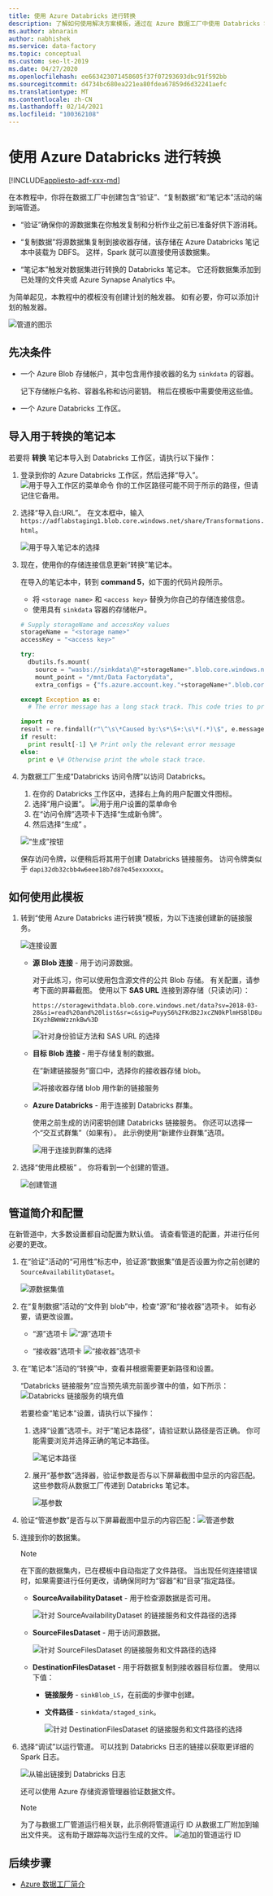 ```yaml
---
title: 使用 Azure Databricks 进行转换
description: 了解如何使用解决方案模板，通过在 Azure 数据工厂中使用 Databricks 笔记本转换数据。
ms.author: abnarain
author: nabhishek
ms.service: data-factory
ms.topic: conceptual
ms.custom: seo-lt-2019
ms.date: 04/27/2020
ms.openlocfilehash: ee663423071458605f37f07293693dbc91f592bb
ms.sourcegitcommit: d4734bc680ea221ea80fdea67859d6d32241aefc
ms.translationtype: MT
ms.contentlocale: zh-CN
ms.lasthandoff: 02/14/2021
ms.locfileid: "100362108"
---
```

# <a name="transformation-with-azure-databricks"></a>使用 Azure Databricks 进行转换

[!INCLUDE[appliesto-adf-xxx-md](includes/appliesto-adf-xxx-md.md)]

在本教程中，你将在数据工厂中创建包含“验证”、“复制数据”和“笔记本”活动的端到端管道。  

- “验证”确保你的源数据集在你触发复制和分析作业之前已准备好供下游消耗。

- “复制数据”将源数据集复制到接收器存储，该存储在 Azure Databricks 笔记本中装载为 DBFS。 这样，Spark 就可以直接使用该数据集。

- “笔记本”触发对数据集进行转换的 Databricks 笔记本。 它还将数据集添加到已处理的文件夹或 Azure Synapse Analytics 中。

为简单起见，本教程中的模板没有创建计划的触发器。 如有必要，你可以添加计划的触发器。

![管道的图示](media/solution-template-Databricks-notebook/pipeline-example.png)

## <a name="prerequisites"></a>先决条件

- 一个 Azure Blob 存储帐户，其中包含用作接收器的名为 `sinkdata` 的容器。

  记下存储帐户名称、容器名称和访问密钥。 稍后在模板中需要使用这些值。

- 一个 Azure Databricks 工作区。

## <a name="import-a-notebook-for-transformation"></a>导入用于转换的笔记本

若要将 **转换** 笔记本导入到 Databricks 工作区，请执行以下操作：

1. 登录到你的 Azure Databricks 工作区，然后选择“导入”。
       ![用于导入工作区的菜单命令](media/solution-template-Databricks-notebook/import-notebook.png) 你的工作区路径可能不同于所示的路径，但请记住它备用。
1. 选择“导入自:URL”。 在文本框中，输入 `https://adflabstaging1.blob.core.windows.net/share/Transformations.html`。

   ![用于导入笔记本的选择](media/solution-template-Databricks-notebook/import-from-url.png)

1. 现在，使用你的存储连接信息更新“转换”笔记本。

   在导入的笔记本中，转到 **command 5**，如下面的代码片段所示。

   - 将 `<storage name>` 和 `<access key>` 替换为你自己的存储连接信息。
   - 使用具有 `sinkdata` 容器的存储帐户。

    ```python
    # Supply storageName and accessKey values  
    storageName = "<storage name>"  
    accessKey = "<access key>"  

    try:  
      dbutils.fs.mount(  
        source = "wasbs://sinkdata\@"+storageName+".blob.core.windows.net/",  
        mount_point = "/mnt/Data Factorydata",  
        extra_configs = {"fs.azure.account.key."+storageName+".blob.core.windows.net": accessKey})  

    except Exception as e:  
      # The error message has a long stack track. This code tries to print just the relevant line indicating what failed.

    import re
    result = re.findall(r"\^\s\*Caused by:\s*\S+:\s\*(.*)\$", e.message, flags=re.MULTILINE)
    if result:
      print result[-1] \# Print only the relevant error message
    else:  
      print e \# Otherwise print the whole stack trace.  
    ```

1. 为数据工厂生成“Databricks 访问令牌”以访问 Databricks。
   1. 在你的 Databricks 工作区中，选择右上角的用户配置文件图标。
   1. 选择“用户设置”。
    ![用于用户设置的菜单命令](media/solution-template-Databricks-notebook/user-setting.png)
   1. 在“访问令牌”选项卡下选择“生成新令牌”。
   1. 然后选择“生成”  。

    ![“生成”按钮](media/solution-template-Databricks-notebook/generate-new-token.png)

   保存访问令牌，以便稍后将其用于创建 Databricks 链接服务。 访问令牌类似于 `dapi32db32cbb4w6eee18b7d87e45exxxxxx`。

## <a name="how-to-use-this-template"></a>如何使用此模板

1. 转到“使用 Azure Databricks 进行转换”模板，为以下连接创建新的链接服务。

   ![连接设置](media/solution-template-Databricks-notebook/connections-preview.png)

    - **源 Blob 连接** - 用于访问源数据。

       对于此练习，你可以使用包含源文件的公共 Blob 存储。 有关配置，请参考下面的屏幕截图。 使用以下 **SAS URL** 连接到源存储（只读访问）：

       `https://storagewithdata.blob.core.windows.net/data?sv=2018-03-28&si=read%20and%20list&sr=c&sig=PuyyS6%2FKdB2JxcZN0kPlmHSBlD8uIKyzhBWmWzznkBw%3D`

        ![针对身份验证方法和 SAS URL 的选择](media/solution-template-Databricks-notebook/source-blob-connection.png)

    - **目标 Blob 连接** - 用于存储复制的数据。

       在“新建链接服务”窗口中，选择你的接收器存储 blob。

       ![将接收器存储 blob 用作新的链接服务](media/solution-template-Databricks-notebook/destination-blob-connection.png)

    - **Azure Databricks** - 用于连接到 Databricks 群集。

        使用之前生成的访问密钥创建 Databricks 链接服务。 你还可以选择一个“交互式群集”（如果有）。 此示例使用“新建作业群集”选项。

        ![用于连接到群集的选择](media/solution-template-Databricks-notebook/databricks-connection.png)

1. 选择“使用此模板”  。 你将看到一个创建的管道。

    ![创建管道](media/solution-template-Databricks-notebook/new-pipeline.png)

## <a name="pipeline-introduction-and-configuration"></a>管道简介和配置

在新管道中，大多数设置都自动配置为默认值。 请查看管道的配置，并进行任何必要的更改。

1. 在“验证”活动的“可用性”标志中，验证源“数据集”值是否设置为你之前创建的 `SourceAvailabilityDataset`。

   ![源数据集值](media/solution-template-Databricks-notebook/validation-settings.png)

1. 在“复制数据”活动的“文件到 blob”中，检查“源”和“接收器”选项卡。 如有必要，请更改设置。

   - “源”选项卡 ![“源”选项卡](media/solution-template-Databricks-notebook/copy-source-settings.png)

   - “接收器”选项卡 ![“接收器”选项卡](media/solution-template-Databricks-notebook/copy-sink-settings.png)

1. 在“笔记本”活动的“转换”中，查看并根据需要更新路径和设置。

   “Databricks 链接服务”应当预先填充前面步骤中的值，如下所示：![Databricks 链接服务的填充值](media/solution-template-Databricks-notebook/notebook-activity.png)

   若要检查“笔记本”设置，请执行以下操作：
  
    1. 选择“设置”选项卡。对于“笔记本路径”，请验证默认路径是否正确。 你可能需要浏览并选择正确的笔记本路径。

       ![笔记本路径](media/solution-template-Databricks-notebook/notebook-settings.png)

    1. 展开“基参数”选择器，验证参数是否与以下屏幕截图中显示的内容匹配。 这些参数将从数据工厂传递到 Databricks 笔记本。

       ![基参数](media/solution-template-Databricks-notebook/base-parameters.png)

1. 验证“管道参数”是否与以下屏幕截图中显示的内容匹配：![管道参数](media/solution-template-Databricks-notebook/pipeline-parameters.png)

1. 连接到你的数据集。

    >[!NOTE]
    >在下面的数据集内，已在模板中自动指定了文件路径。 当出现任何连接错误时，如果需要进行任何更改，请确保同时为“容器”和“目录”指定路径。

   - **SourceAvailabilityDataset** - 用于检查源数据是否可用。

     ![针对 SourceAvailabilityDataset 的链接服务和文件路径的选择](media/solution-template-Databricks-notebook/source-availability-dataset.png)

   - **SourceFilesDataset** - 用于访问源数据。

       ![针对 SourceFilesDataset 的链接服务和文件路径的选择](media/solution-template-Databricks-notebook/source-file-dataset.png)

   - **DestinationFilesDataset** - 用于将数据复制到接收器目标位置。 使用以下值：

     - **链接服务** - `sinkBlob_LS`，在前面的步骤中创建。

     - **文件路径** - `sinkdata/staged_sink`。

       ![针对 DestinationFilesDataset 的链接服务和文件路径的选择](media/solution-template-Databricks-notebook/destination-dataset.png)

1. 选择“调试”以运行管道。 可以找到 Databricks 日志的链接以获取更详细的 Spark 日志。

    ![从输出链接到 Databricks 日志](media/solution-template-Databricks-notebook/pipeline-run-output.png)

    还可以使用 Azure 存储资源管理器验证数据文件。

    > [!NOTE]
    > 为了与数据工厂管道运行相关联，此示例将管道运行 ID 从数据工厂附加到输出文件夹。 这有助于跟踪每次运行生成的文件。
    > ![追加的管道运行 ID](media/solution-template-Databricks-notebook/verify-data-files.png)

## <a name="next-steps"></a>后续步骤

- [Azure 数据工厂简介](introduction.md)
